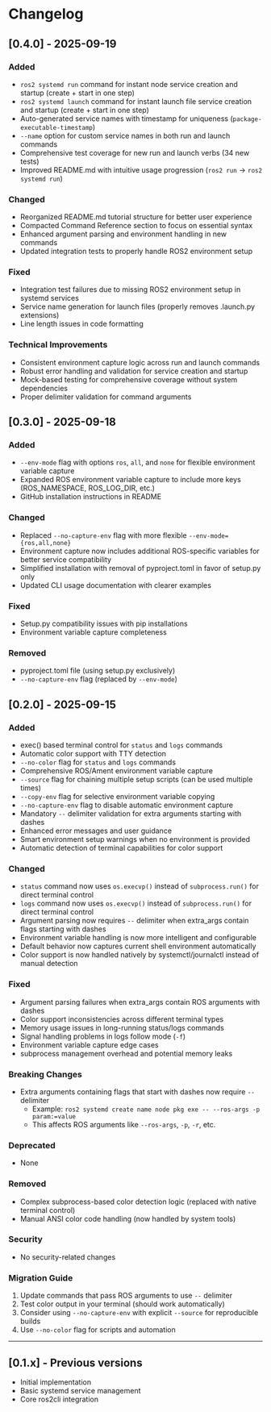 # Changelog

## [0.4.0] - 2025-09-19

### Added
- `ros2 systemd run` command for instant node service creation and startup (create + start in one step)
- `ros2 systemd launch` command for instant launch file service creation and startup (create + start in one step)
- Auto-generated service names with timestamp for uniqueness (`package-executable-timestamp`)
- `--name` option for custom service names in both run and launch commands
- Comprehensive test coverage for new run and launch verbs (34 new tests)
- Improved README.md with intuitive usage progression (`ros2 run` → `ros2 systemd run`)

### Changed
- Reorganized README.md tutorial structure for better user experience
- Compacted Command Reference section to focus on essential syntax
- Enhanced argument parsing and environment handling in new commands
- Updated integration tests to properly handle ROS2 environment setup

### Fixed
- Integration test failures due to missing ROS2 environment setup in systemd services
- Service name generation for launch files (properly removes .launch.py extensions)
- Line length issues in code formatting

### Technical Improvements
- Consistent environment capture logic across run and launch commands
- Robust error handling and validation for service creation and startup
- Mock-based testing for comprehensive coverage without system dependencies
- Proper delimiter validation for command arguments

## [0.3.0] - 2025-09-18

### Added
- `--env-mode` flag with options `ros`, `all`, and `none` for flexible environment variable capture
- Expanded ROS environment variable capture to include more keys (ROS_NAMESPACE, ROS_LOG_DIR, etc.)
- GitHub installation instructions in README

### Changed
- Replaced `--no-capture-env` flag with more flexible `--env-mode={ros,all,none}`
- Environment capture now includes additional ROS-specific variables for better service compatibility
- Simplified installation with removal of pyproject.toml in favor of setup.py only
- Updated CLI usage documentation with clearer examples

### Fixed
- Setup.py compatibility issues with pip installations
- Environment variable capture completeness

### Removed
- pyproject.toml file (using setup.py exclusively)
- `--no-capture-env` flag (replaced by `--env-mode`)

## [0.2.0] - 2025-09-15

### Added
- exec() based terminal control for `status` and `logs` commands
- Automatic color support with TTY detection  
- `--no-color` flag for `status` and `logs` commands
- Comprehensive ROS/Ament environment variable capture
- `--source` flag for chaining multiple setup scripts (can be used multiple times)
- `--copy-env` flag for selective environment variable copying
- `--no-capture-env` flag to disable automatic environment capture
- Mandatory `--` delimiter validation for extra arguments starting with dashes
- Enhanced error messages and user guidance
- Smart environment setup warnings when no environment is provided
- Automatic detection of terminal capabilities for color support

### Changed
- `status` command now uses `os.execvp()` instead of `subprocess.run()` for direct terminal control
- `logs` command now uses `os.execvp()` instead of `subprocess.run()` for direct terminal control  
- Argument parsing now requires `--` delimiter when extra_args contain flags starting with dashes
- Environment variable handling is now more intelligent and configurable
- Default behavior now captures current shell environment automatically
- Color support is now handled natively by systemctl/journalctl instead of manual detection

### Fixed
- Argument parsing failures when extra_args contain ROS arguments with dashes
- Color support inconsistencies across different terminal types
- Memory usage issues in long-running status/logs commands
- Signal handling problems in logs follow mode (`-f`)
- Environment variable capture edge cases
- subprocess management overhead and potential memory leaks

### Breaking Changes
- Extra arguments containing flags that start with dashes now require `--` delimiter
  - Example: `ros2 systemd create name node pkg exe -- --ros-args -p param:=value`
  - This affects ROS arguments like `--ros-args`, `-p`, `-r`, etc.

### Deprecated
- None

### Removed
- Complex subprocess-based color detection logic (replaced with native terminal control)
- Manual ANSI color code handling (now handled by system tools)

### Security
- No security-related changes

### Migration Guide
1. Update commands that pass ROS arguments to use `--` delimiter
2. Test color output in your terminal (should work automatically)
3. Consider using `--no-capture-env` with explicit `--source` for reproducible builds
4. Use `--no-color` flag for scripts and automation

---

## [0.1.x] - Previous versions
- Initial implementation
- Basic systemd service management
- Core ros2cli integration
